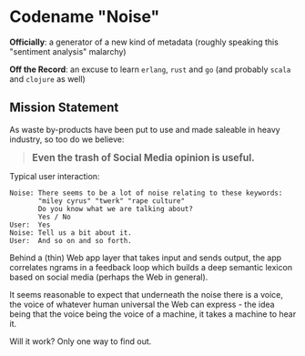 Codename "Noise"
==============

**Officially**: a generator of a new kind of metadata (roughly speaking this "sentiment analysis" malarchy)

**Off the Record**: an excuse to learn `erlang`, `rust` and `go` (and probably `scala` and `clojure` as well)


Mission Statement
-----------------

As waste by-products have been put to use and made saleable in heavy industry, so too do we believe:

> <big>**Even the trash of Social Media opinion is useful.**</big>

Typical user interaction:


    Noise: There seems to be a lot of noise relating to these keywords:
           "miley cyrus" "twerk" "rape culture"
           Do you know what we are talking about?
           Yes / No
    User:  Yes
    Noise: Tell us a bit about it.
    User:  And so on and so forth.


Behind a (thin) Web app layer that takes input and sends output, the app correlates ngrams in a feedback loop which builds a deep semantic lexicon based on social media (perhaps the Web in general).

It seems reasonable to expect that underneath the noise there is a voice, the voice of whatever human universal the Web can express - the idea being that the voice being the voice of a machine, it takes a machine to hear it.

Will it work? Only one way to find out.
